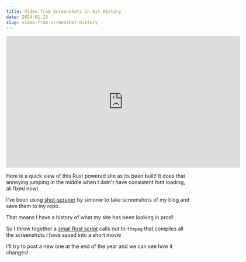 ```yaml
---
title: Video from Screenshots in Git History
date: 2024-01-13
slug: video-from-screenshot-history
---
```


<div class="max-w-prose">
  <iframe
    class="mx-auto"
    id="ytplayer"
    type="text/html"
    width="640"
    height="360"
    src="https://www.youtube.com/embed/HYl7FL1PGQk"
    title="YouTube video player"
    frameborder="0"
    allow="accelerometer; clipboard-write; encrypted-media; gyroscope; picture-in-picture; web-share"
    allowfullscreen
    >
  </iframe>
</div>

Here is a quick view of this Rust powered site as its been built! It does that annoying jumping in the middle when I didn't have consistent font loading, all fixed now!

I've been using [shot-scraper](https://shot-scraper.datasette.io/en/stable/) by simonw to take screenshots of my blog and save them to my repo.

That means I have a history of what my site has been looking in prod!

So I throw together a [small Rust script](https://github.com/coreyja/coreyja.com/blob/main/scripts/create_blog_history_video.rs) calls out to `ffmpeg` that compiles all the screenshots I have saved into a short movie

I'll try to post a new one at the end of the year and we can see how it changes!
